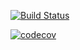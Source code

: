 [![Build Status](https://travis-ci.com/jaxonetic-github/SourcePortal.svg?branch=main)](https://travis-ci.com/jaxonetic-github/Mantras)

[![codecov](https://codecov.io/gh/jaxonetic-github/Mantras/branch/Master/graph/badge.svg?token=yWKN6tr7BE)](https://codecov.io/gh/jaxonetic-github/Mantras)
